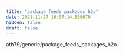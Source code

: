 ```yaml
---
title: "package_feeds_packages_h2o"
date: 2021-11-27 16:07:14.880670
hidden: false
draft: false
---
```


ath79/generic/package_feeds_packages_h2o

